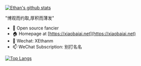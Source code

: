 [![Ethan's github stats](https://github-readme-stats.vercel.app/api?username=yicm&count_private=true&show_icons=true&theme=radical)](https://github.com/yicm)

"博观而约取,厚积而薄发"

- 🌱 Open source fancier
- 🏠 Homepage at [https://xiaobaiai.net](https://xiaobaiai.net)
- 💬 Wechat: XEthanm
- 📫 WeChat Subscription: 别打名名

[![Top Langs](https://github-readme-stats.vercel.app/api/top-langs/?username=yicm&hide=html&layout=compact)](https://github.com/yicm)

<!--
**yicm/yicm** is a ✨ _special_ ✨ repository because its `README.md` (this file) appears on your GitHub profile.

Here are some ideas to get you started:

- 🔭 I’m currently working on ...
- 🌱 I’m currently learning ...
- 👯 I’m looking to collaborate on ...
- 🤔 I’m looking for help with ...
- 💬 Ask me about ...
- 📫 How to reach me: ...
- 😄 Pronouns: ...
- ⚡ Fun fact: ...
-->
